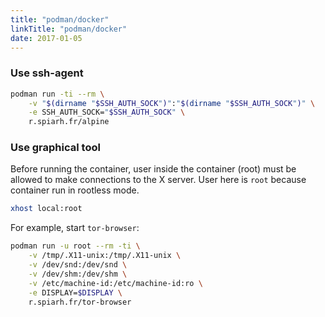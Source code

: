 ```yaml
---
title: "podman/docker"
linkTitle: "podman/docker"
date: 2017-01-05
---
```


### Use ssh-agent

```bash
podman run -ti --rm \
    -v "$(dirname "$SSH_AUTH_SOCK")":"$(dirname "$SSH_AUTH_SOCK")" \
    -e SSH_AUTH_SOCK="$SSH_AUTH_SOCK" \
    r.spiarh.fr/alpine
```

### Use graphical tool

Before running the container, user inside the container (root)
must be allowed to make connections to the X server. User here
is `root` because container run in rootless mode.

```bash
xhost local:root
```

For example, start `tor-browser`:

```bash
podman run -u root --rm -ti \
    -v /tmp/.X11-unix:/tmp/.X11-unix \
    -v /dev/snd:/dev/snd \
    -v /dev/shm:/dev/shm \
    -v /etc/machine-id:/etc/machine-id:ro \
    -e DISPLAY=$DISPLAY \
    r.spiarh.fr/tor-browser
```
